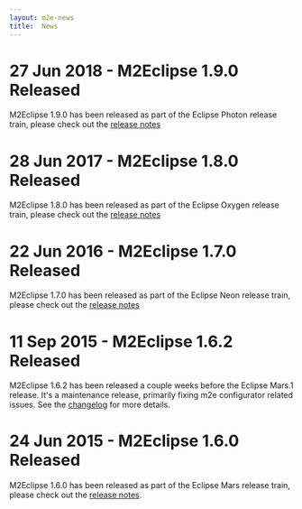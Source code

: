 ```yaml
---
layout: m2e-news
title:  News
---
```


# 27 Jun 2018 - M2Eclipse 1.9.0 Released

M2Eclipse 1.9.0 has been released as part of the Eclipse Photon release train, please check out the [release notes]({{site.context}}/documentation/release-notes-19.html)


# 28 Jun 2017 - M2Eclipse 1.8.0 Released

M2Eclipse 1.8.0 has been released as part of the Eclipse Oxygen release train, please check out the [release notes]({{site.context}}/documentation/release-notes-18.html)


# 22 Jun 2016 - M2Eclipse 1.7.0 Released

M2Eclipse 1.7.0 has been released as part of the Eclipse Neon release train, please check out the [release notes]({{site.context}}/documentation/release-notes-17.html)


# 11 Sep 2015 - M2Eclipse 1.6.2 Released

M2Eclipse 1.6.2 has been released a couple weeks before the Eclipse Mars.1 release. It's a maintenance release, primarily fixing m2e configurator related issues. See the <a href="https://bugs.eclipse.org/bugs/buglist.cgi?bug_status=RESOLVED&bug_status=VERIFIED&bug_status=CLOSED&columnlist=bug_severity%2Cpriority%2Cassigned_to_realname%2Cbug_status%2Cresolution%2Cshort_desc%2Creporter_realname%2Cvotes&known_name=Open%20m2e%20bugs&list_id=12607173&product=m2e&query_based_on=Open%20m2e%20bugs&query_format=advanced&resolution=FIXED&target_milestone=1.6.2%2FMars%20RC1&target_milestone=1.6.2%2FMars%20RC2">changelog</a> for more details.

# 24 Jun 2015 - M2Eclipse 1.6.0 Released

M2Eclipse 1.6.0 has been released as part of the Eclipse Mars release train, please check out the <a href="{{site.context}}/documentation/release-notes-16.html">release notes</a></li>.
